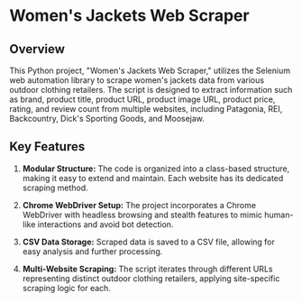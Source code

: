 # Women's Jackets Web Scraper

## Overview

This Python project, "Women's Jackets Web Scraper," utilizes the Selenium web automation library to scrape women's jackets data from various outdoor clothing retailers. The script is designed to extract information such as brand, product title, product URL, product image URL, product price, rating, and review count from multiple websites, including Patagonia, REI, Backcountry, Dick's Sporting Goods, and Moosejaw.

## Key Features

1. **Modular Structure:** The code is organized into a class-based structure, making it easy to extend and maintain. Each website has its dedicated scraping method.

2. **Chrome WebDriver Setup:** The project incorporates a Chrome WebDriver with headless browsing and stealth features to mimic human-like interactions and avoid bot detection.

3. **CSV Data Storage:** Scraped data is saved to a CSV file, allowing for easy analysis and further processing.

4. **Multi-Website Scraping:** The script iterates through different URLs representing distinct outdoor clothing retailers, applying site-specific scraping logic for each.
